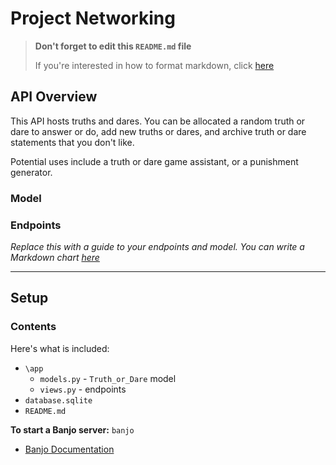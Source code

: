 # Project Networking


> **Don't forget to edit this `README.md` file**
>
> If you're interested in how to format markdown, click [here](https://www.markdownguide.org/basic-syntax/#images-1)

## API Overview
This API hosts truths and dares. You can be allocated a random truth or dare to answer or do, add new truths or dares, and archive truth or dare statements that you don't like.

Potential uses include a truth or dare game assistant, or a punishment generator. 

### Model

### Endpoints

*Replace this with a guide to your endpoints and model. You can write a Markdown chart [here](https://www.tablesgenerator.com/markdown_tables)*

---

## Setup

### Contents

Here's what is included:
- `\app`
    - `models.py` - `Truth_or_Dare` model
    - `views.py` - endpoints
- `database.sqlite`  
- `README.md` 

**To start a Banjo server:** `banjo` 
- [Banjo Documentation](https://the-isf-academy.github.io/banjo_docs/)



